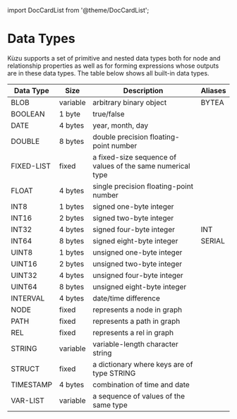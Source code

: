 import DocCardList from '@theme/DocCardList';

# Data Types
Kùzu supports a set of primitive and nested data types both for node and relationship properties as well as for forming expressions whose outputs are in these data types. The table below shows all built-in data types.

| Data Type | Size | Description | Aliases
| --- | --- | --- | --- | 
| BLOB | variable | arbitrary binary object | BYTEA |
| BOOLEAN | 1 byte | true/false | |
| DATE | 4 bytes | year, month, day| |
| DOUBLE | 8 bytes | double precision floating-point number | |
| FIXED-LIST | fixed | a fixed-size sequence of values of the same numerical type | |
| FLOAT | 4 bytes | single precision floating-point number | |
| INT8 | 1 bytes | signed one-byte integer | |
| INT16 | 2 bytes | signed two-byte integer | |
| INT32 | 4 bytes | signed four-byte integer | INT |
| INT64 | 8 bytes | signed eight-byte integer | SERIAL |
| UINT8 | 1 bytes | unsigned one-byte integer | |
| UINT16 | 2 bytes | unsigned two-byte integer | |
| UINT32 | 4 bytes | unsigned four-byte integer | |
| UINT64 | 8 bytes | unsigned eight-byte integer | |
| INTERVAL | 4 bytes | date/time difference | | 
| NODE | fixed | represents a node in graph | |
| PATH | fixed | represents a path in graph | |
| REL | fixed | represents a rel in graph | |
| STRING | variable | variable-length character string | |
| STRUCT | fixed | a dictionary where keys are of type STRING | |
| TIMESTAMP | 4 bytes | combination of time and date | |
| VAR-LIST | variable | a sequence of values of the same type | |

<DocCardList />
